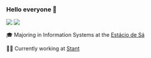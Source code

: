 ### Hello everyone :wave:

 [![](https://img.shields.io/badge/-Gmail-222222?style=flat-square&logo=gmail&logoColor=white&link=mailto:nayaraquino7@gmail.com)](mailto:nayaraquino7@gmail.com)
 [![](https://img.shields.io/badge/-LinkedIn-222222?style=flat-square&logo=Linkedin&logoColor=white&link=https://www.linkedin.com/in/nayara-aquino-5313a51b3/)](https://www.linkedin.com/in/nayara-aquino-5313a51b3/)


 :mortar_board:  Majoring in Information Systems at the [Estácio de Sá](https://estacio.br)

 :woman_technologist:  Currently working at [Stant](https://github.com/stantmob)
<!--
**nayaraquino/nayaraquino** is a ✨ _special_ ✨ repository because its `README.md` (this file) appears on your GitHub profile.
